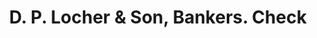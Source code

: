 ---
doi: 10.7916/D8TH9ZSZ
date_other: '1870'
date_other_textual: 1870-1879
form: printed ephemera
genre:
- Checks (bank checks)
name:
- D. P. Locher & Son, Bankers
object_in_context_url: https://biggert.cul.columbia.edu/items/view/ave_biggert_01374
subject_hierarchical_geographic:
- Lancaster, Pennsylvania, United States
subject_name:
- D. P. Locher & Son, Bankers
title: D. P. Locher & Son, Bankers. Check
sort_title: D. P. Locher & Son, Bankers. Check
call_number: ave_biggert_01374
coordinates:
- 40.03972222222222,-76.30444444444444
pid: ave_biggert_01374
identifiers: ave_biggert_01374
canvas_id: ldpd:396635
permalink: "/items/ave_biggert_01374/"
layout: iiif-image-page
---
